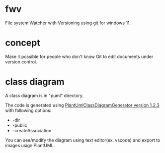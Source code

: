 # fwv
File system Watcher with Versioning using git for windows 11.

# concept
Make it possible for people who don't know Git to edit documents under version control.

# class diagram
A class diagram is in "puml" directory.

The code is generated using [PlantUmlClassDiagramGenerator version 1.2.3](https://github.com/pierre3/PlantUmlClassDiagramGenerator) with following options:

* -dir
* -public
* -createAssociation

You can see/modify the diagram using text editor(ex. vscode) and export to images usign PlantUML.
